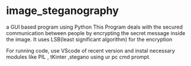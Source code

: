# image_steganography
a GUI based program using Python
This Program deals with the secured communication between people by encrypting the secret message inside the image.
It uses LSB(least significant algorithm) for the encryption 

For running code, use  VScode of recent version and instal necessary modules like PIL , tKinter ,stegano using ur pc cmd prompt. 
